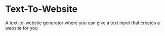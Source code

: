 # Text-To-Website
A text-to-website generator where you can give a text input that creates a website for you
